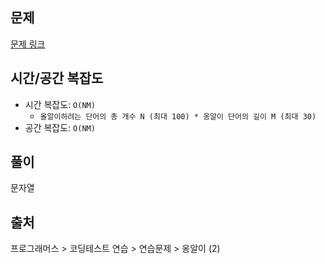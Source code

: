 ## 문제

[문제 링크](https://school.programmers.co.kr/learn/courses/30/lessons/133499)

## 시간/공간 복잡도

- 시간 복잡도: `O(NM)`
  - `올알이하려는 단어의 총 개수 N (최대 100) * 옹알이 단어의 길이 M (최대 30)`
- 공간 복잡도: `O(NM)`

## 풀이

문자열

## 출처

프로그래머스 > 코딩테스트 연습 > 연습문제 > 옹알이 (2)
